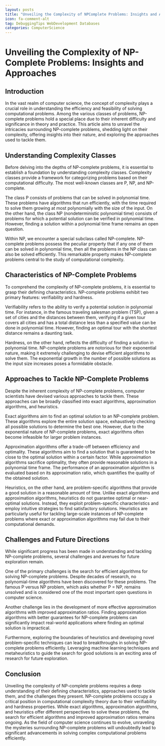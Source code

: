 ```yaml
---
layout: posts
title: "Unveiling the Complexity of NPComplete Problems: Insights and Approaches"
icon: fa-comment-alt
tag: DebuggingTips WebDevelopment Databases
categories: ComputerScience
---
```



# Unveiling the Complexity of NP-Complete Problems: Insights and Approaches

## Introduction

In the vast realm of computer science, the concept of complexity plays a crucial role in understanding the efficiency and feasibility of solving computational problems. Among the various classes of problems, NP-complete problems hold a special place due to their inherent difficulty and significance in theory and practice. This article aims to unravel the intricacies surrounding NP-complete problems, shedding light on their complexity, offering insights into their nature, and exploring the approaches used to tackle them.

## Understanding Complexity Classes

Before delving into the depths of NP-complete problems, it is essential to establish a foundation by understanding complexity classes. Complexity classes provide a framework for categorizing problems based on their computational difficulty. The most well-known classes are P, NP, and NP-complete.

The class P consists of problems that can be solved in polynomial time. These problems have algorithms that run efficiently, with the time required to solve them growing at most polynomially with the size of the input. On the other hand, the class NP (nondeterministic polynomial time) consists of problems for which a potential solution can be verified in polynomial time. However, finding a solution within a polynomial time frame remains an open question.

Within NP, we encounter a special subclass called NP-complete. NP-complete problems possess the peculiar property that if any one of them can be solved in polynomial time, then all the problems in the NP class can also be solved efficiently. This remarkable property makes NP-complete problems central to the study of computational complexity.

## Characteristics of NP-Complete Problems

To comprehend the complexity of NP-complete problems, it is essential to grasp their defining characteristics. NP-complete problems exhibit two primary features: verifiability and hardness.

Verifiability refers to the ability to verify a potential solution in polynomial time. For instance, in the famous traveling salesman problem (TSP), given a set of cities and the distances between them, verifying if a given tour covers all cities and has a total distance less than a specified value can be done in polynomial time. However, finding an optimal tour with the shortest distance remains a daunting task.

Hardness, on the other hand, reflects the difficulty of finding a solution in polynomial time. NP-complete problems are notorious for their exponential nature, making it extremely challenging to devise efficient algorithms to solve them. The exponential growth in the number of possible solutions as the input size increases poses a formidable obstacle.

## Approaches to Tackle NP-Complete Problems

Despite the inherent complexity of NP-complete problems, computer scientists have devised various approaches to tackle them. These approaches can be broadly classified into exact algorithms, approximation algorithms, and heuristics.

Exact algorithms aim to find an optimal solution to an NP-complete problem. These algorithms explore the entire solution space, exhaustively checking all possible solutions to determine the best one. However, due to the exponential nature of NP-complete problems, exact algorithms often become infeasible for larger problem instances.

Approximation algorithms offer a trade-off between efficiency and optimality. These algorithms aim to find a solution that is guaranteed to be close to the optimal solution within a certain factor. While approximation algorithms sacrifice optimality, they often provide reasonable solutions in a polynomial time frame. The performance of an approximation algorithm is evaluated based on its approximation ratio, which quantifies the quality of the obtained solution.

Heuristics, on the other hand, are problem-specific algorithms that provide a good solution in a reasonable amount of time. Unlike exact algorithms and approximation algorithms, heuristics do not guarantee optimal or near-optimal solutions. Instead, they exploit problem-specific characteristics and employ intuitive strategies to find satisfactory solutions. Heuristics are particularly useful for tackling large-scale instances of NP-complete problems where exact or approximation algorithms may fail due to their computational demands.

## Challenges and Future Directions

While significant progress has been made in understanding and tackling NP-complete problems, several challenges and avenues for future exploration remain.

One of the primary challenges is the search for efficient algorithms for solving NP-complete problems. Despite decades of research, no polynomial-time algorithms have been discovered for these problems. The famous P versus NP problem, which asks whether P = NP, remains unsolved and is considered one of the most important open questions in computer science.

Another challenge lies in the development of more effective approximation algorithms with improved approximation ratios. Finding approximation algorithms with better guarantees for NP-complete problems can significantly impact real-world applications where finding an optimal solution is impractical.

Furthermore, exploring the boundaries of heuristics and developing novel problem-specific techniques can lead to breakthroughs in solving NP-complete problems efficiently. Leveraging machine learning techniques and metaheuristics to guide the search for good solutions is an exciting area of research for future exploration.

## Conclusion

Unveiling the complexity of NP-complete problems requires a deep understanding of their defining characteristics, approaches used to tackle them, and the challenges they present. NP-complete problems occupy a critical position in computational complexity theory due to their verifiability and hardness properties. While exact algorithms, approximation algorithms, and heuristics offer different perspectives to solve these problems, the search for efficient algorithms and improved approximation ratios remains ongoing. As the field of computer science continues to evolve, unraveling the mysteries surrounding NP-complete problems will undoubtedly lead to significant advancements in solving complex computational problems efficiently.